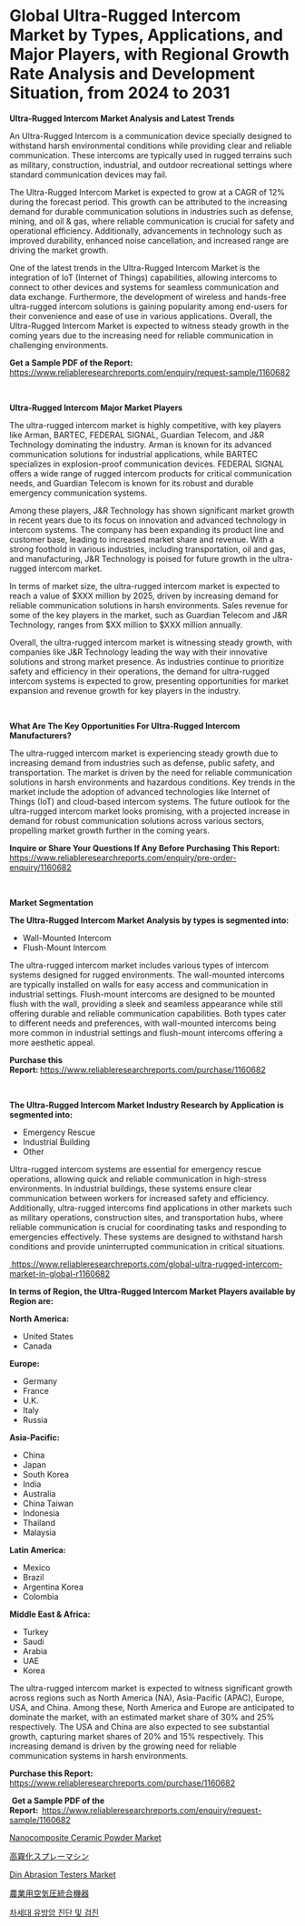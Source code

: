 <p><h1>Global Ultra-Rugged Intercom Market by Types, Applications, and Major Players, with Regional Growth Rate Analysis and Development Situation, from 2024 to 2031</h1></p><p><strong>Ultra-Rugged Intercom Market Analysis and Latest Trends</strong></p>
<p><p>An Ultra-Rugged Intercom is a communication device specially designed to withstand harsh environmental conditions while providing clear and reliable communication. These intercoms are typically used in rugged terrains such as military, construction, industrial, and outdoor recreational settings where standard communication devices may fail.</p><p>The Ultra-Rugged Intercom Market is expected to grow at a CAGR of 12% during the forecast period. This growth can be attributed to the increasing demand for durable communication solutions in industries such as defense, mining, and oil & gas, where reliable communication is crucial for safety and operational efficiency. Additionally, advancements in technology such as improved durability, enhanced noise cancellation, and increased range are driving the market growth.</p><p>One of the latest trends in the Ultra-Rugged Intercom Market is the integration of IoT (Internet of Things) capabilities, allowing intercoms to connect to other devices and systems for seamless communication and data exchange. Furthermore, the development of wireless and hands-free ultra-rugged intercom solutions is gaining popularity among end-users for their convenience and ease of use in various applications. Overall, the Ultra-Rugged Intercom Market is expected to witness steady growth in the coming years due to the increasing need for reliable communication in challenging environments.</p></p>
<p><strong>Get a Sample PDF of the Report:&nbsp;</strong> <a href="https://www.reliableresearchreports.com/enquiry/request-sample/1160682">https://www.reliableresearchreports.com/enquiry/request-sample/1160682</a></p>
<p>&nbsp;</p>
<p><strong>Ultra-Rugged Intercom Major Market Players</strong></p>
<p><p>The ultra-rugged intercom market is highly competitive, with key players like Arman, BARTEC, FEDERAL SIGNAL, Guardian Telecom, and J&R Technology dominating the industry. Arman is known for its advanced communication solutions for industrial applications, while BARTEC specializes in explosion-proof communication devices. FEDERAL SIGNAL offers a wide range of rugged intercom products for critical communication needs, and Guardian Telecom is known for its robust and durable emergency communication systems.</p><p>Among these players, J&R Technology has shown significant market growth in recent years due to its focus on innovation and advanced technology in intercom systems. The company has been expanding its product line and customer base, leading to increased market share and revenue. With a strong foothold in various industries, including transportation, oil and gas, and manufacturing, J&R Technology is poised for future growth in the ultra-rugged intercom market.</p><p>In terms of market size, the ultra-rugged intercom market is expected to reach a value of $XXX million by 2025, driven by increasing demand for reliable communication solutions in harsh environments. Sales revenue for some of the key players in the market, such as Guardian Telecom and J&R Technology, ranges from $XX million to $XXX million annually.</p><p>Overall, the ultra-rugged intercom market is witnessing steady growth, with companies like J&R Technology leading the way with their innovative solutions and strong market presence. As industries continue to prioritize safety and efficiency in their operations, the demand for ultra-rugged intercom systems is expected to grow, presenting opportunities for market expansion and revenue growth for key players in the industry.</p></p>
<p>&nbsp;</p>
<p><strong>What Are The Key Opportunities For Ultra-Rugged Intercom Manufacturers?</strong></p>
<p><p>The ultra-rugged intercom market is experiencing steady growth due to increasing demand from industries such as defense, public safety, and transportation. The market is driven by the need for reliable communication solutions in harsh environments and hazardous conditions. Key trends in the market include the adoption of advanced technologies like Internet of Things (IoT) and cloud-based intercom systems. The future outlook for the ultra-rugged intercom market looks promising, with a projected increase in demand for robust communication solutions across various sectors, propelling market growth further in the coming years.</p></p>
<p><strong>Inquire or Share Your Questions If Any Before Purchasing This Report:</strong> <a href="https://www.reliableresearchreports.com/enquiry/pre-order-enquiry/1160682">https://www.reliableresearchreports.com/enquiry/pre-order-enquiry/1160682</a></p>
<p>&nbsp;</p>
<p><strong>Market Segmentation</strong></p>
<p><strong>The Ultra-Rugged Intercom Market Analysis by types is segmented into:</strong></p>
<p><ul><li>Wall-Mounted Intercom</li><li>Flush-Mount Intercom</li></ul></p>
<p><p>The ultra-rugged intercom market includes various types of intercom systems designed for rugged environments. The wall-mounted intercoms are typically installed on walls for easy access and communication in industrial settings. Flush-mount intercoms are designed to be mounted flush with the wall, providing a sleek and seamless appearance while still offering durable and reliable communication capabilities. Both types cater to different needs and preferences, with wall-mounted intercoms being more common in industrial settings and flush-mount intercoms offering a more aesthetic appeal.</p></p>
<p><strong>Purchase this Report:&nbsp;</strong><a href="https://www.reliableresearchreports.com/purchase/1160682">https://www.reliableresearchreports.com/purchase/1160682</a></p>
<p>&nbsp;</p>
<p><strong>The Ultra-Rugged Intercom Market Industry Research by Application is segmented into:</strong></p>
<p><ul><li>Emergency Rescue</li><li>Industrial Building</li><li>Other</li></ul></p>
<p><p>Ultra-rugged intercom systems are essential for emergency rescue operations, allowing quick and reliable communication in high-stress environments. In industrial buildings, these systems ensure clear communication between workers for increased safety and efficiency. Additionally, ultra-rugged intercoms find applications in other markets such as military operations, construction sites, and transportation hubs, where reliable communication is crucial for coordinating tasks and responding to emergencies effectively. These systems are designed to withstand harsh conditions and provide uninterrupted communication in critical situations.</p></p>
<p><a href="https://www.reliableresearchreports.com/global-ultra-rugged-intercom-market-in-global-r1160682">&nbsp;https://www.reliableresearchreports.com/global-ultra-rugged-intercom-market-in-global-r1160682</a></p>
<p><strong>In terms of Region, the Ultra-Rugged Intercom Market Players available by Region are:</strong></p>
<p>
    <p> <strong> North America: </strong>
        <ul>
            <li>United States</li>
            <li>Canada</li>
        </ul>
        </p> 
    <p> <strong> Europe: </strong>
        <ul>
            <li>Germany</li>
            <li>France</li>
            <li>U.K.</li>
            <li>Italy</li>
            <li>Russia</li>
        </ul>
        </p> 
    <p> <strong> Asia-Pacific: </strong>
        <ul>
            <li>China</li>
            <li>Japan</li>
            <li>South Korea</li>
            <li>India</li>
            <li>Australia</li>
            <li>China Taiwan</li>
            <li>Indonesia</li>
            <li>Thailand</li>
            <li>Malaysia</li>
        </ul>
        </p> 
    <p> <strong> Latin America: </strong>
        <ul>
            <li>Mexico</li>
            <li>Brazil</li>
            <li>Argentina Korea</li>
            <li>Colombia</li>
        </ul>
        </p> 
    <p> <strong> Middle East & Africa: </strong>
        <ul>
            <li>Turkey</li>
            <li>Saudi</li>
            <li>Arabia</li>
            <li>UAE</li>
            <li>Korea</li>
        </ul>
    </p>
    </p>
<p><p>The ultra-rugged intercom market is expected to witness significant growth across regions such as North America (NA), Asia-Pacific (APAC), Europe, USA, and China. Among these, North America and Europe are anticipated to dominate the market, with an estimated market share of 30% and 25% respectively. The USA and China are also expected to see substantial growth, capturing market shares of 20% and 15% respectively. This increasing demand is driven by the growing need for reliable communication systems in harsh environments.</p></p>
<p><strong>Purchase this Report: </strong><a href="https://www.reliableresearchreports.com/purchase/1160682">https://www.reliableresearchreports.com/purchase/1160682</a></p>
<p>&nbsp;<strong>Get a Sample PDF of the Report:&nbsp;&nbsp;</strong><a href="https://www.reliableresearchreports.com/enquiry/request-sample/1160682">https://www.reliableresearchreports.com/enquiry/request-sample/1160682</a></p>
<p><strong></strong></p>
<p><p><a href="https://github.com/timeliteaut/Market-Research-Report-List-2/blob/main/nanocomposite-ceramic-powder-market.md">Nanocomposite Ceramic Powder Market</a></p><p><a href="https://github.com/RudyBoyer2017/Market-Research-Report-List-1/blob/main/701573688766.md">高霧化スプレーマシン</a></p><p><a href="https://github.com/bobicer/Market-Research-Report-List-3/blob/main/din-abrasion-testers-market.md">Din Abrasion Testers Market</a></p><p><a href="https://github.com/MosesSpinka1914/Market-Research-Report-List-1/blob/main/822163288765.md">農業用空気圧統合機器</a></p><p><a href="https://github.com/durgin521/Market-Research-Report-List-1/blob/main/341235181367.md">차세대 유방암 진단 및 검진</a></p></p>